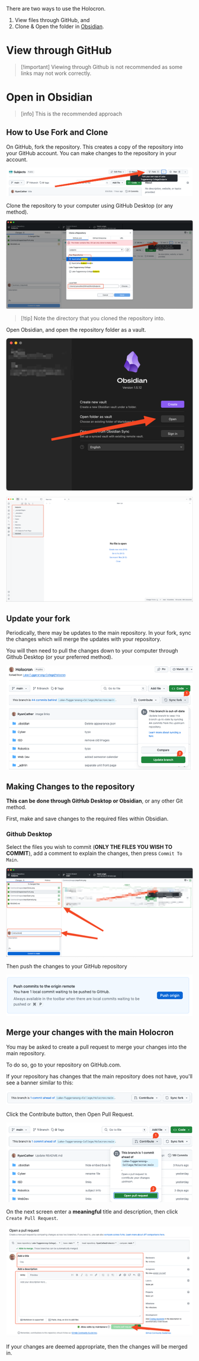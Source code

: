 There are two ways to use the Holocron.
1) View files through GitHub, and
2) Clone & Open the folder in [Obsidian](obsidian.md).

# View through GitHub

> [!important] Viewing through Github is not recommended as some links may not work correctly.




# Open in Obsidian

> [info] This is the recommended approach

## How to Use Fork and Clone 

On GitHub, fork the repository. This creates a copy of the repository into your GitHub account. You can make changes to the repository in your account.

![Fork the Repository](_admin/images/repoFork.png)

Clone the repository to your computer using GitHub Desktop (or any method).

![Clone the repository](_admin/images/repoClone.png)
> [!tip] Note the directory that you cloned the repository into. 

Open Obsidian, and open the repository folder as a vault.

![Open in Obsidian](_admin/images/repoOpen.png)

![Opened in Obsidian](_admin/images/repoOpened.png)

## Update your fork

Periodically, there may be updates to the main repository. In your fork, sync the changes which will merge the updates with your repository. 

You will then need to pull the changes down to your computer through Github Desktop (or your preferred method).

![repoSyncFork](_sharedContent/_images/repoSyncFork.png)

## Making Changes to the repository

**This can be done through GitHub Desktop or Obsidian**, or any other Git method.

First, make and save changes to the required files within Obsidian.

### Github Desktop

Select the files  you wish to commit (**ONLY THE FILES YOU WISH TO COMMIT**), add a comment to explain the changes, then press `Commit To Main`.

![Commit Changes](_admin/images/repoGithubCommitPush.png)

Then push the changes to your GitHub repository

![Push Changes to GitHub](_admin/images/repoGithubPush.png)

## Merge your changes with the main Holocron

You may be asked to create a pull request to merge your changes into the main repository.

To do so, go to your repository on GitHub.com.  

If your repository has changes that the main repository does not have, you'll see a banner similar to this:

![repoBranchAhead](_sharedContent/_images/repoBranchAhead.png)

Click the Contribute button, then Open Pull Request.

![repoContribute](_sharedContent/_images/repoContribute.png)


On the next screen enter a **meaningful** title and description, then click `Create Pull Request`.

![repoPR](_sharedContent/_images/repoPR.png)


If your changes are deemed appropriate, then the changes will be merged in.

